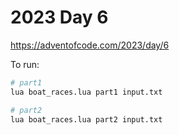 # 2023 Day 6

https://adventofcode.com/2023/day/6

To run:

```sh
# part1
lua boat_races.lua part1 input.txt

# part2
lua boat_races.lua part2 input.txt
```
